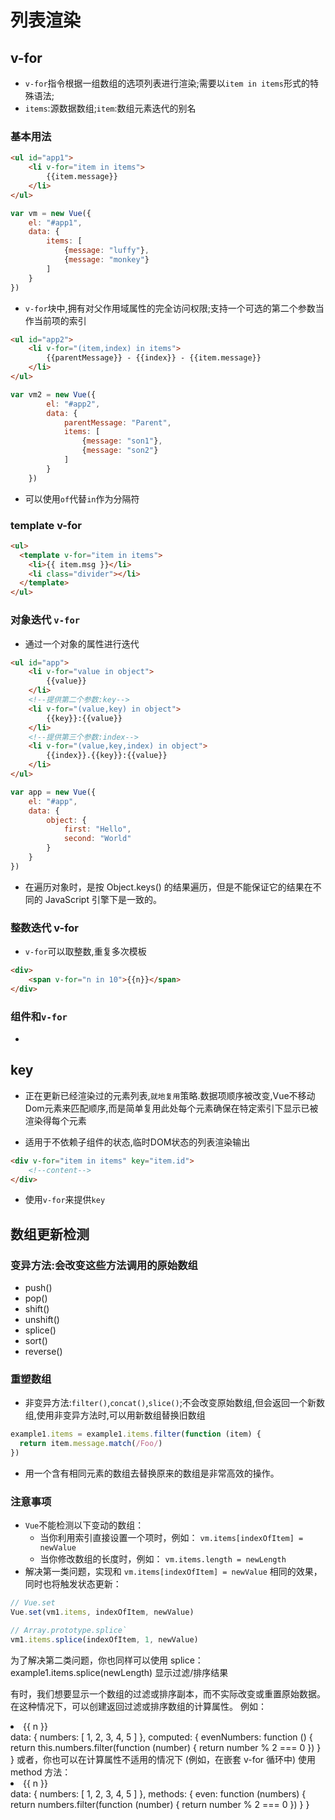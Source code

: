 # 列表渲染
## v-for
- `v-for`指令根据一组数组的选项列表进行渲染;需要以`item in items`形式的特殊语法;
- `items`:源数据数组;`item`:数组元素迭代的别名

### 基本用法
```html
<ul id="app1">
    <li v-for="item in items">
        {{item.message}}
    </li>
</ul>
```
```javascript
var vm = new Vue({
    el: "#app1",
    data: {
        items: [
            {message: "luffy"},
            {message: "monkey"}
        ]
    }
})
```

- `v-for`块中,拥有对父作用域属性的完全访问权限;支持一个可选的第二个参数当作当前项的索引
```html
<ul id="app2">
    <li v-for="(item,index) in items">
        {{parentMessage}} - {{index}} - {{item.message}}
    </li>
</ul>
```
```javascript
var vm2 = new Vue({
        el: "#app2",
        data: {
            parentMessage: "Parent",
            items: [
                {message: "son1"},
                {message: "son2"}
            ]
        }
    })
```

- 可以使用`of`代替`in`作为分隔符

### template v-for
```html
<ul>
  <template v-for="item in items">
    <li>{{ item.msg }}</li>
    <li class="divider"></li>
  </template>
</ul>
```

### 对象迭代 `v-for`
- 通过一个对象的属性进行迭代
```html
<ul id="app">
    <li v-for="value in object">
        {{value}}
    </li>
    <!--提供第二个参数:key-->
    <li v-for="(value,key) in object">
        {{key}}:{{value}}
    </li>
    <!--提供第三个参数:index-->
    <li v-for="(value,key,index) in object">
        {{index}}.{{key}}:{{value}}
    </li>
</ul>
```
```javascript
var app = new Vue({
    el: "#app",
    data: {
        object: {
            first: "Hello",
            second: "World"
        }
    }
})
```
- 在遍历对象时，是按 Object.keys() 的结果遍历，但是不能保证它的结果在不同的 JavaScript 引擎下是一致的。

### 整数迭代 v-for
- `v-for`可以取整数,重复多次模板
```html
<div>
    <span v-for="n in 10">{{n}}</span>
</div>
```

### 组件和`v-for`
- 

## key
- 正在更新已经渲染过的元素列表,`就地复用`策略.数据项顺序被改变,Vue不移动Dom元素来匹配顺序,而是简单复用此处每个元素确保在特定索引下显示已被渲染得每个元素

- 适用于不依赖子组件的状态,临时DOM状态的列表渲染输出

```html
<div v-for="item in items" key="item.id">
    <!--content-->
</div>    
```
- 使用`v-for`来提供`key`

## 数组更新检测

### 变异方法:会改变这些方法调用的原始数组
- push()
- pop()
- shift()
- unshift()
- splice()
- sort()
- reverse()

### 重塑数组
- 非变异方法:`filter()`,`concat()`,`slice()`;不会改变原始数组,但会返回一个新数组,使用非变异方法时,可以用新数组替换旧数组
```javascript
example1.items = example1.items.filter(function (item) {
  return item.message.match(/Foo/)
})
```

- 用一个含有相同元素的数组去替换原来的数组是非常高效的操作。

### 注意事项
- `Vue`不能检测以下变动的数组：
    - 当你利用索引直接设置一个项时，例如： `vm.items[indexOfItem] = newValue`
    - 当你修改数组的长度时，例如： `vm.items.length = newLength`
- 解决第一类问题，实现和 `vm.items[indexOfItem] = newValue` 相同的效果， 同时也将触发状态更新：
```javascript
// Vue.set
Vue.set(vm1.items, indexOfItem, newValue)
```
```javascript
// Array.prototype.splice`
vm1.items.splice(indexOfItem, 1, newValue)
```
为了解决第二类问题，你也同样可以使用 splice：
example1.items.splice(newLength)
显示过滤/排序结果

有时，我们想要显示一个数组的过滤或排序副本，而不实际改变或重置原始数据。在这种情况下，可以创建返回过滤或排序数组的计算属性。
例如：
<li v-for="n in evenNumbers">{{ n }}</li>
data: {
  numbers: [ 1, 2, 3, 4, 5 ]
},
computed: {
  evenNumbers: function () {
    return this.numbers.filter(function (number) {
      return number % 2 === 0
    })
  }
}
或者，你也可以在计算属性不适用的情况下 (例如，在嵌套 v-for 循环中) 使用 method 方法：
<li v-for="n in even(numbers)">{{ n }}</li>
data: {
  numbers: [ 1, 2, 3, 4, 5 ]
},
methods: {
  even: function (numbers) {
    return numbers.filter(function (number) {
      return number % 2 === 0
    })
  }
}